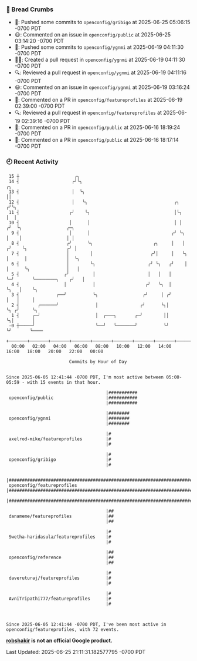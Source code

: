 ### 🍞 Bread Crumbs

 * 🚢: Pushed some commits to `openconfig/gribigo` at 2025-06-25 05:06:15 -0700 PDT
 * 😃: Commented on an issue in `openconfig/public` at 2025-06-25 03:14:20 -0700 PDT
 * 🚢: Pushed some commits to `openconfig/ygnmi` at 2025-06-19 04:11:30 -0700 PDT
 * ✍🏼: Created a pull request in `openconfig/ygnmi` at 2025-06-19 04:11:30 -0700 PDT
 * 🔍: Reviewed a pull request in  `openconfig/ygnmi` at 2025-06-19 04:11:16 -0700 PDT
 * 😃: Commented on an issue in `openconfig/ygnmi` at 2025-06-19 03:16:24 -0700 PDT
 * 💬: Commented on a PR in  `openconfig/featureprofiles` at 2025-06-19 02:39:00 -0700 PDT
 * 🔍: Reviewed a pull request in  `openconfig/featureprofiles` at 2025-06-19 02:39:16 -0700 PDT
 * 💬: Commented on a PR in  `openconfig/public` at 2025-06-16 18:19:24 -0700 PDT
 * 💬: Commented on a PR in  `openconfig/public` at 2025-06-16 18:17:14 -0700 PDT

### 🕘 Recent Activity
```
 15 ┼                     ╭╮
 14 ┤                    ╭╯╰╮                                            ╭╮
 13 ┤                    │  ╰╮                                           ││
 12 ┤                    │   ╰╮                                 ╭╮      ╭╯╰╮
 11 ┤                   ╭╯    ╰╮                                │╰╮     │  │
 10 ┤                   │      │                                │ │    ╭╯  ╰╮                 ╭─╮
  9 ┤                   │      │                               ╭╯ ╰╮   │    │                 │ │
  8 ┤                  ╭╯      ╰╮                       ╭╮     │   │  ╭╯    ╰╮               ╭╯ │
  7 ┤                  │        │                      ╭╯│     │   ╰╮ │      │               │  ╰╮
  6 ┤                  │        ╰╮                    ╭╯ ╰╮   ╭╯    │ │      ╰╮              │   │
  5 ┤                 ╭╯         │                    │   │   │     ╰─╯       ╰────────╮    ╭╯   │
  4 ┤                 │          │                   ╭╯   ╰╮  │                        ╰╮   │    ╰╮
  3 ┤              ╭──╯          ╰╮                 ╭╯     │ ╭╯                         │   │     │
  2 ┤       ╭──────╯              │                ╭╯      ╰╮│                          ╰╮ ╭╯     ╰╮
  1 ┤     ╭─╯                     │  ╭───╮       ╭─╯        ││                           ╰╮│       │
 -0 ┼─────╯                       ╰──╯   ╰───────╯          ╰╯                            ╰╯       ╰────
    +───────+───────+───────+───────+───────+───────+───────+───────+───────+───────+───────+───────+────
  00:00   02:00   04:00   06:00   08:00   10:00   12:00   14:00   16:00   18:00   20:00   22:00   00:00   

						Commits by Hour of Day


Since 2025-06-05 12:41:44 -0700 PDT, I'm most active between 05:00-05:59 - with 15 events in that hour.

```



```
                                      |###########
 openconfig/public                    |###########
                                      |###########

                                      |########
 openconfig/ygnmi                     |########
                                      |########

                                      |#
 axelrod-mike/featureprofiles         |#
                                      |#

                                      |#
 openconfig/gribigo                   |#
                                      |#

                                      |########################################################################
 openconfig/featureprofiles           |########################################################################
                                      |########################################################################

                                      |##
 danameme/featureprofiles             |##
                                      |##

                                      |#
 Swetha-haridasula/featureprofiles    |#
                                      |#

                                      |##
 openconfig/reference                 |##
                                      |##

                                      |#
 daveruturaj/featureprofiles          |#
                                      |#

                                      |#
 AvniTripathi777/featureprofiles      |#
                                      |#



Since 2025-06-05 12:41:44 -0700 PDT, I've been most active in openconfig/featureprofiles, with 72 events.

```
**[robshakir](mailto:robjs@google.com) is not an official Google product.**  


Last Updated: 2025-06-25 21:11:31.182577795 -0700 PDT
